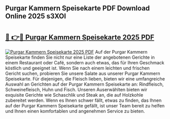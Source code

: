 ## Purgar Kammern Speisekarte PDF Download Online 2025 s3XOI

# <h2><a href="http://gc9bkok.nevu.top/?p=Purgar+Kammern+Speisekarte">🔗 👉🔴 Purgar Kammern Speisekarte 2025 PDF</a></h2>

[![Purgar Kammern Speisekarte 2025 PDF](https://i.imgur.com/dBaPXMq.png)](http://gc9bkok.nevu.top/?p=Purgar+Kammern+Speisekarte)
Auf der Purgar Kammern Speisekarte finden Sie nicht nur eine Liste der angebotenen Gerichte in einem Restaurant oder Café, sondern auch etwas, das für Ihren Geschmack köstlich und geeignet ist. Wenn Sie nach einem leichten und frischen Gericht suchen, probieren Sie unsere Salate aus unserer Purgar Kammern Speisekarte. Für diejenigen, die Fleisch lieben, bieten wir eine umfangreiche Auswahl an Gerichten auf der Purgar Kammern Speisekarte an: Rindfleisch, Schweinefleisch, Huhn und Fisch. Unseren Auserwählten bieten wir exquisite Gerichte wie Schaschlik und Steak an, die auf Holzkohle zubereitet werden. Wenn es Ihnen schwer fällt, etwas zu finden, das Ihnen auf der Purgar Kammern Speisekarte gefällt, ist unser Team bereit zu helfen und Ihnen einen komfortablen und angenehmen Service zu bieten.
